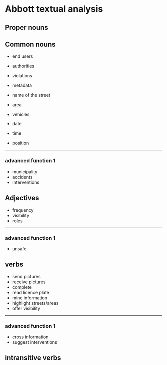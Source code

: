 # Abbott textual analysis

## Proper nouns


## Common nouns
* end users
* authorities
* violations
* metadata
* name of the street
* area
* vehicles


* date
* time
* position


---
### advanced function 1
* municipality
* accidents
* interventions


## Adjectives
* frequency
* visibility
* roles


---
### advanced function 1
* unsafe

## verbs
* send pictures
* receive pictures
* complete
* read licence plate
* mine information
* highlight streets/areas
* offer visibility

---
### advanced function 1

* cross information
* suggest interventions


## intransitive verbs
